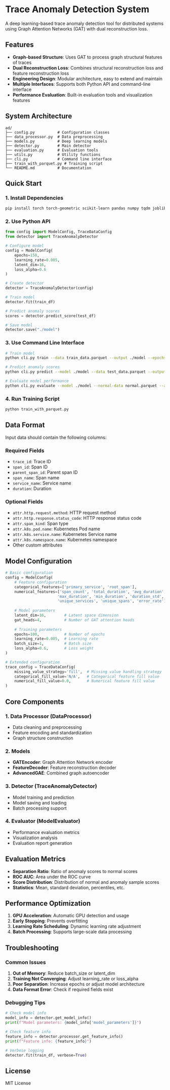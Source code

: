 # Trace Anomaly Detection System

A deep learning-based trace anomaly detection tool for distributed systems using Graph Attention Networks (GAT) with dual reconstruction loss.

## Features

- **Graph-based Structure**: Uses GAT to process graph structural features of traces
- **Dual Reconstruction Loss**: Combines structural reconstruction loss and feature reconstruction loss
- **Engineering Design**: Modular architecture, easy to extend and maintain
- **Multiple Interfaces**: Supports both Python API and command-line interface
- **Performance Evaluation**: Built-in evaluation tools and visualization features

## System Architecture

```
ad/
├── config.py          # Configuration classes
├── data_processor.py  # Data preprocessing
├── models.py          # Deep learning models
├── detector.py        # Main detector
├── evaluation.py      # Evaluation tools
├── utils.py           # Utility functions
├── cli.py             # Command line interface
├── train_with_parquet.py # Training script
└── README.md          # Documentation
```

## Quick Start

### 1. Install Dependencies

```bash
pip install torch torch-geometric scikit-learn pandas numpy tqdm joblib matplotlib
```

### 2. Use Python API

```python
from config import ModelConfig, TraceDataConfig
from detector import TraceAnomalyDetector

# Configure model
config = ModelConfig(
    epochs=150,
    learning_rate=0.005,
    latent_dim=16,
    loss_alpha=0.6
)

# Create detector
detector = TraceAnomalyDetector(config)

# Train model
detector.fit(train_df)

# Predict anomaly scores
scores = detector.predict_score(test_df)

# Save model
detector.save("./model")
```

### 3. Use Command Line Interface

```bash
# Train model
python cli.py train --data train_data.parquet --output ./model --epochs 150

# Predict anomaly scores
python cli.py predict --model ./model --data test_data.parquet --output results.csv

# Evaluate model performance
python cli.py evaluate --model ./model --normal-data normal.parquet --anomaly-data anomaly.parquet
```

### 4. Run Training Script

```bash
python train_with_parquet.py
```

## Data Format

Input data should contain the following columns:

### Required Fields
- `trace_id`: Trace ID
- `span_id`: Span ID  
- `parent_span_id`: Parent span ID
- `span_name`: Span name
- `service_name`: Service name
- `duration`: Duration

### Optional Fields
- `attr.http.request.method`: HTTP request method
- `attr.http.response.status_code`: HTTP response status code
- `attr.span_kind`: Span type
- `attr.k8s.pod.name`: Kubernetes Pod name
- `attr.k8s.service.name`: Kubernetes Service name
- `attr.k8s.namespace.name`: Kubernetes namespace
- Other custom attributes

## Model Configuration

```python
# Basic configuration
config = ModelConfig(
    # Feature configuration
    categorical_features=['primary_service', 'root_span'],
    numerical_features=['span_count', 'total_duration', 'avg_duration', 
                       'max_duration', 'min_duration', 'duration_std',
                       'unique_services', 'unique_spans', 'error_rate'],
    
    # Model parameters
    latent_dim=16,        # Latent space dimension
    gat_heads=4,          # Number of GAT attention heads
    
    # Training parameters
    epochs=100,           # Number of epochs
    learning_rate=0.005,  # Learning rate
    batch_size=1,         # Batch size
    loss_alpha=0.6,       # Loss weight
)

# Extended configuration
trace_config = TraceDataConfig(
    missing_value_strategy='fill',  # Missing value handling strategy
    categorical_fill_value='N/A',   # Categorical feature fill value
    numerical_fill_value=0.0,       # Numerical feature fill value
)
```

## Core Components

### 1. Data Processor (DataProcessor)
- Data cleaning and preprocessing
- Feature encoding and standardization
- Graph structure construction

### 2. Models
- **GATEncoder**: Graph Attention Network encoder
- **FeatureDecoder**: Feature reconstruction decoder
- **AdvancedGAE**: Combined graph autoencoder

### 3. Detector (TraceAnomalyDetector)
- Model training and prediction
- Model saving and loading
- Batch processing support

### 4. Evaluator (ModelEvaluator)
- Performance evaluation metrics
- Visualization analysis
- Evaluation report generation

## Evaluation Metrics

- **Separation Ratio**: Ratio of anomaly scores to normal scores
- **ROC AUC**: Area under the ROC curve
- **Score Distribution**: Distribution of normal and anomaly sample scores
- **Statistics**: Mean, standard deviation, percentiles, etc.

## Performance Optimization

1. **GPU Acceleration**: Automatic GPU detection and usage
2. **Early Stopping**: Prevents overfitting
3. **Learning Rate Scheduling**: Dynamic learning rate adjustment
4. **Batch Processing**: Supports large-scale data processing

## Troubleshooting

### Common Issues

1. **Out of Memory**: Reduce batch_size or latent_dim
2. **Training Not Converging**: Adjust learning_rate or loss_alpha
3. **Poor Separation**: Increase epochs or adjust model architecture
4. **Data Format Error**: Check if required fields exist

### Debugging Tips

```python
# Check model info
model_info = detector.get_model_info()
print(f"Model parameters: {model_info['model_parameters']}")

# Check feature info
feature_info = detector.processor.get_feature_info()
print(f"Feature info: {feature_info}")

# Verbose logging
detector.fit(train_df, verbose=True)
```

## License

MIT License
